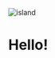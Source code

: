 ![island](https://user-images.githubusercontent.com/7648805/133950534-1be274cd-a5f7-406e-9ab2-5884aae10b8b.png)

# Hello!








